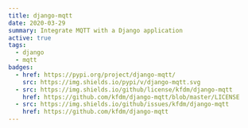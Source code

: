 ```yaml
---
title: django-mqtt
date: 2020-03-29
summary: Integrate MQTT with a Django application
active: true
tags:
  - django
  - mqtt
badges:
  - href: https://pypi.org/project/django-mqtt/
    src: https://img.shields.io/pypi/v/django-mqtt.svg
  - src: https://img.shields.io/github/license/kfdm/django-mqtt
    href: https://github.com/kfdm/django-mqtt/blob/master/LICENSE
  - src: https://img.shields.io/github/issues/kfdm/django-mqtt
    href: https://github.com/kfdm/django-mqtt
---
```

